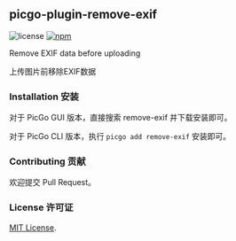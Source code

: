 ## picgo-plugin-remove-exif

![license](https://img.shields.io/github/license/hans362/picgo-plugin-remove-exif)
[![npm](https://img.shields.io/npm/v/picgo-plugin-remove-exif?style=flat)](https://www.npmjs.com/package/picgo-plugin-remove-exif)

Remove EXIF data before uploading 

上传图片前移除EXIF数据

### Installation 安装

对于 PicGo GUI 版本，直接搜索 remove-exif 并下载安装即可。

对于 PicGo CLI 版本，执行 `picgo add remove-exif` 安装即可。

### Contributing 贡献

欢迎提交 Pull Request。

### License 许可证

[MIT License](https://github.com/hans362/picgo-plugin-remove-exif/blob/master/LICENSE).

